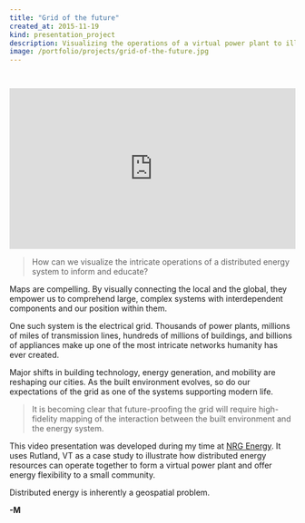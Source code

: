 ```yaml
---
title: "Grid of the future"
created_at: 2015-11-19
kind: presentation_project
description: Visualizing the operations of a virtual power plant to illustrate what the future of the electrical grid could look like.
image: /portfolio/projects/grid-of-the-future.jpg
---
```


<div style="position: relative; width: 100%; padding-bottom: 56.2500%; margin-top: 3em;">
    <iframe style="position: absolute; top: 0; left: 0; width: 100%; height: 100%; border: 0;"
     src="https://www.youtube.com/embed/4j1fsfexzaE?modestbranding=1&rel=0"
     title="Grid of the future" frameborder="0"
     allow="accelerometer; autoplay; clipboard-write; encrypted-media; gyroscope; picture-in-picture"
     allowfullscreen>
    </iframe>
</div>

> How can we visualize the intricate operations of a distributed energy system to inform and educate?

Maps are compelling. By visually connecting the local and the global, they empower us to comprehend large,
complex systems with interdependent components and our position within them.

One such system is the electrical grid. Thousands of power plants, millions of miles of transmission
lines, hundreds of millions of buildings, and billions of appliances make up one of the most
intricate networks humanity has ever created.

Major shifts in building technology, energy generation, and mobility are reshaping our cities.
As the built environment evolves, so do our expectations of the grid as one of the systems supporting modern life.

> It is becoming clear that future-proofing the grid will require high-fidelity mapping of the interaction
between the built environment and the energy system.

This video presentation was developed during my time at [NRG Energy](https://www.nrg.com). It uses Rutland, VT
as a case study to illustrate how distributed energy resources can operate together to form a
virtual power plant and offer energy flexibility to a small community.

Distributed energy is inherently a geospatial problem.

**-M**
